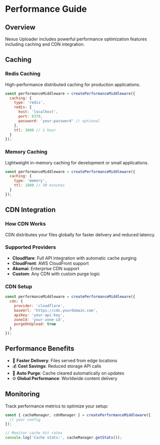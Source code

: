 # Performance Guide

## Overview

Nexus Uploader includes powerful performance optimization features including caching and CDN integration.

## Caching

### Redis Caching

High-performance distributed caching for production applications.

```javascript
const performanceMiddleware = createPerformanceMiddleware({
  caching: {
    type: 'redis',
    redis: {
      host: 'localhost',
      port: 6379,
      password: 'your-password' // optional
    },
    ttl: 3600 // 1 hour
  }
});
```

### Memory Caching

Lightweight in-memory caching for development or small applications.

```javascript
const performanceMiddleware = createPerformanceMiddleware({
  caching: {
    type: 'memory',
    ttl: 1800 // 30 minutes
  }
});
```

## CDN Integration

### How CDN Works

CDN distributes your files globally for faster delivery and reduced latency.

### Supported Providers

- **Cloudflare**: Full API integration with automatic cache purging
- **CloudFront**: AWS CloudFront support
- **Akamai**: Enterprise CDN support
- **Custom**: Any CDN with custom purge logic

### CDN Setup

```javascript
const performanceMiddleware = createPerformanceMiddleware({
  cdn: {
    provider: 'cloudflare',
    baseUrl: 'https://cdn.yourdomain.com',
    apiKey: 'your-api-key',
    zoneId: 'your-zone-id',
    purgeOnUpload: true
  }
});
```

## Performance Benefits

- 🚀 **Faster Delivery**: Files served from edge locations
- 💰 **Cost Savings**: Reduced storage API calls
- 🔄 **Auto Purge**: Cache cleared automatically on updates
- 🌐 **Global Performance**: Worldwide content delivery

## Monitoring

Track performance metrics to optimize your setup:

```javascript
const { cacheManager, cdnManager } = createPerformanceMiddleware({
  // your config
});

// Monitor cache hit rates
console.log('Cache stats:', cacheManager.getStats());
```